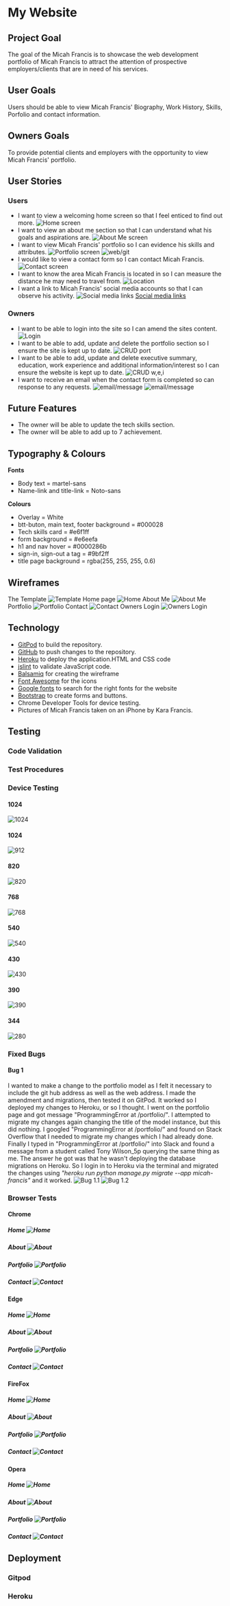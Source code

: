 # My Website
## Project Goal
The goal of the Micah Francis is to showcase the web development portfolio of Micah Francis to attract the attention of prospective employers/clients that are in need of his services.
## User Goals
Users should be able to view Micah Francis' Biography, Work History, Skills, Porfolio and contact information.
## Owners Goals
To provide potential clients and employers with the opportunity to view Micah Francis' portfolio.
## User Stories
### Users
 * I want to view a welcoming home screen so that I feel enticed to find out more. ![Home screen](/media/us_home.jpg)
 * I want to view an about me section so that I can understand what his goals and aspirations are. ![About Me screen](/media/us_about.jpg)
 * I want to view Micah Francis' portfolio so I can evidence his skills and attributes. ![Portfolio screen](/media/us_portfolio.jpg) ![web/git](/media)
 * I would like to view a contact form so I can contact Micah Francis. ![Contact screen](/media/us_contact.jpg)
 * I want to know the area Micah Francis is located in so I can measure the distance he may need to travel from. ![Location](/media/us_location.jpg)
 * I want a link to Micah Francis' social media accounts so that I can observe his activity. ![Social media links](/media/us_github.jpg) [Social media links](/media/us_linkedin.jpg)
### Owners
 * I want to be able to login into the site so I can amend the sites content. ![Login](/media/us_signin.jpg)
 * I want to be able to add, update and delete the portfolio section so I ensure the site is kept up to date. ![CRUD port](/media/us_crud_portfolio.jpg)
 * I want to be able to add, update and delete executive summary, education, work experience and additional information/interest so I can ensure the website is kept up to date. ![CRUD w,e,i](/media/us_crud_about.jpg)
 * I want to receive an email when the contact form is completed so can response to any requests. ![email/message](/media/us_contact_test.jpg) ![email/message](/media/us_test_email.jpg)
## Future Features
 * The owner will be able to update the tech skills section.
 * The owner will be able to add up to 7 achievement.
## Typography & Colours
**Fonts**
 * Body text = martel-sans
 * Name-link and title-link = Noto-sans

**Colours**
* Overlay = White
* btt-buton, main text, footer background  = #000028
* Tech skills card = #e6f1ff
* form background = #e6eefa
* h1 and nav hover = #0000286b
* sign-in, sign-out a tag = #9bf2ff
* title page background = rgba(255, 255, 255, 0.6)
## Wireframes
The Template ![Template](/media/wf_template.jpg)
Home page ![Home](/media/wf_home.jpg)
About Me ![About Me](/media/wf_about.jpg)
Portfolio ![Portfolio](/media/wf_portfolio.jpg)
Contact ![Contact](/media/wf_contact.jpg)
Owners Login ![Owners Login](/media/wf_login.jpg)
## Technology
- [GitPod](https://gitpod.io/workspaces) to build the repository.
- [GitHub](https://github.com/Code-Institute-Org/ci-full-template) to push changes to the repository.
- [Heroku](https://id.heroku.com/login) to deploy the application.HTML and CSS code
- [jslint](https://www.jslint.com/) to validate JavaScript code.
- [Balsamiq](https://balsamiq.com/) for creating the wireframe
- [Font Awesome](https://fontawesome.com/v4/) for the icons
- [Google fonts](https://fonts.google.com/) to search for the right fonts for the website
- [Bootstrap](https://getbootstrap.com/docs/4.6/getting-started/introduction/)  to create forms and buttons.
- Chrome Developer Tools for device testing.
- Pictures of Micah Francis taken on an iPhone by Kara Francis.
## Testing
### Code Validation
### Test Procedures
### Device Testing
#### 1024
![1024](/media/1024.png)
#### 1024
![912](/media/912.png)
#### 820
![820](/media/820.png)
#### 768
![768](/media/768.png)
#### 540
![540](/media/540.png)
#### 430
![430](/media/430.png)
#### 390
![390](/media/390.png)
#### 344
![280](/media/344.png)
### Fixed Bugs 
#### Bug 1
I wanted to make a change to the portfolio model as I felt it necessary to include the git hub address as well as the web address. I made the amendment and migrations, then tested it on GitPod. It worked so I deployed my changes to Heroku, or so I thought. I went on the portfolio page and got message "ProgrammingError at /portfolio/". I attempted to migrate my changes again changing the title of the model instance, but this did nothing. I googled "ProgrammingError at /portfolio/" and found on Stack Overflow that  I needed to migrate my changes which I had already done. Finally I typed in "ProgrammingError at /portfolio/" into Slack and found a message from a student called Tony Wilson_5p querying the same thing as me. The answer he got was that he wasn't deploying the database migrations on Heroku. So I login in to Heroku via the terminal and migrated the changes using *"heroku run python manage.py migrate --app micah-francis"* and it worked. ![Bug 1.1](/media/bug_1.1.jpg) ![Bug 1.2](/media/bug_1.2.jpg)
### Browser Tests
#### Chrome
##### Home ![Home](/media/chrome_home.png)
##### About ![About](/media/chrome_about.png)
##### Portfolio ![Portfolio](/media/chrome_portfolio.png)
##### Contact ![Contact](/media/chrome_contact.png)
#### Edge
##### Home ![Home](/media/edge_home.png)
##### About ![About](/media/edge_about.png)
##### Portfolio ![Portfolio](/media/edge_portfolio.png)
##### Contact ![Contact](/media/edge_contact.png)
#### FireFox
##### Home ![Home](/media/ff_home.png)
##### About ![About](/media/ff_about.png)
##### Portfolio ![Portfolio](/media/ff_portfolio.png)
##### Contact ![Contact](/media/ff_contact.png)
#### Opera
##### Home ![Home](/media/op_home.png)
##### About ![About](/media/op_about.png)
##### Portfolio ![Portfolio](/media/op_portfolio.png)
##### Contact ![Contact](/media/op_contact.png)
## Deployment
### Gitpod
### Heroku

